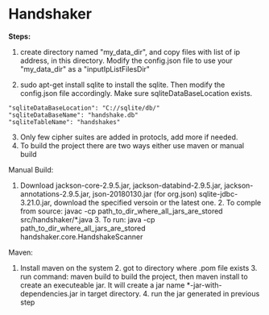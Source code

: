 # Handshaker
**Steps:**
1. create directory named "my_data_dir", and copy files with list of ip address, in this directory. Modify the config.json file to use your "my_data_dir" as a "inputIpListFilesDir"
	
2. sudo apt-get install sqlite to install the sqlite. Then modify the config.json file accordingly. Make sure sqliteDataBaseLocation exists.
```
"sqliteDataBaseLocation": "C://sqlite/db/"
"sqliteDataBaseName": "handshake.db"
"sqliteTableName": "handshakes"
```
3. Only few cipher suites are added in protocls, add more if needed.
4. To build the project there are two ways either use maven or manual build

Manual Build:
  1. Download jackson-core-2.9.5.jar, jackson-databind-2.9.5.jar, jackson-annotations-2.9.5.jar, json-20180130.jar (for org.json)       sqlite-jdbc-3.21.0.jar, download the specified versoin or the latest one.
	2. To comple from source: javac -cp path_to_dir_where_all_jars_are_stored src/handshaker/*.java
	3. To run: java -cp path_to_dir_where_all_jars_are_stored handshaker.core.HandshakeScanner
    
Maven:
  1. Install maven on the system
	2. got to directory where .pom file exists
	3. run command: maven build to build the project, then maven install to create an executeable jar. It will create a jar name *-jar-with-dependencies.jar in target directory.
	4. run the jar generated in previous step
